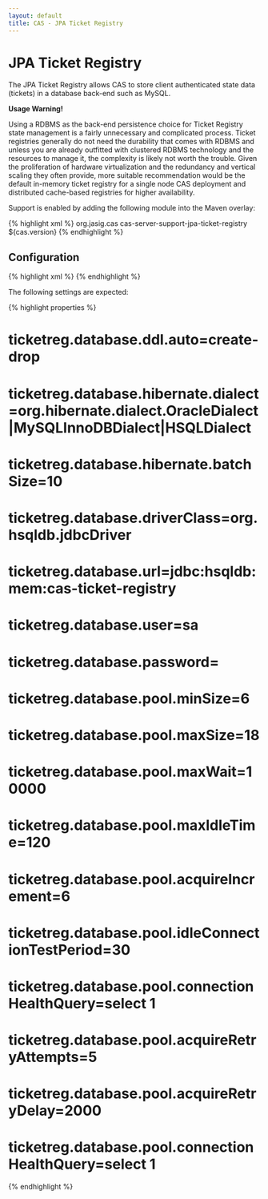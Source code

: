 ```yaml
---
layout: default
title: CAS - JPA Ticket Registry
---
```



# JPA Ticket Registry
The JPA Ticket Registry allows CAS to store client authenticated state
data (tickets) in a database back-end such as MySQL.

<div class="alert alert-warning"><strong>Usage Warning!</strong><p>Using a RDBMS as
the back-end persistence choice for Ticket Registry state management is a fairly unnecessary and complicated
process. Ticket registries generally do not need the durability that comes with RDBMS and unless
you are already outfitted with clustered RDBMS technology and the resources to manage it,
the complexity is likely not worth the trouble. Given the proliferation of hardware virtualization
and the redundancy and vertical scaling they often provide, more suitable recommendation would be
the default in-memory ticket registry for a single node CAS deployment and distributed cache-based
registries for higher availability.</p></div>

Support is enabled by adding the following module into the Maven overlay:

{% highlight xml %}
<dependency>
    <groupId>org.jasig.cas</groupId>
    <artifactId>cas-server-support-jpa-ticket-registry</artifactId>
    <version>${cas.version}</version>
</dependency>
{% endhighlight %}


## Configuration

{% highlight xml %}
<alias name="jpaTicketRegistry" alias="ticketRegistry" />
{% endhighlight %}

The following settings are expected:

{% highlight properties %}
# ticketreg.database.ddl.auto=create-drop
# ticketreg.database.hibernate.dialect=org.hibernate.dialect.OracleDialect|MySQLInnoDBDialect|HSQLDialect
# ticketreg.database.hibernate.batchSize=10
# ticketreg.database.driverClass=org.hsqldb.jdbcDriver
# ticketreg.database.url=jdbc:hsqldb:mem:cas-ticket-registry
# ticketreg.database.user=sa
# ticketreg.database.password=
# ticketreg.database.pool.minSize=6
# ticketreg.database.pool.maxSize=18
# ticketreg.database.pool.maxWait=10000
# ticketreg.database.pool.maxIdleTime=120
# ticketreg.database.pool.acquireIncrement=6
# ticketreg.database.pool.idleConnectionTestPeriod=30
# ticketreg.database.pool.connectionHealthQuery=select 1
# ticketreg.database.pool.acquireRetryAttempts=5
# ticketreg.database.pool.acquireRetryDelay=2000
# ticketreg.database.pool.connectionHealthQuery=select 1
{% endhighlight %}

